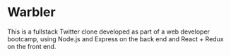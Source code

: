 # Warbler

This is a fullstack Twitter clone developed as part of a web developer bootcamp, using Node.js and Express on the back end and React + Redux on the front end.